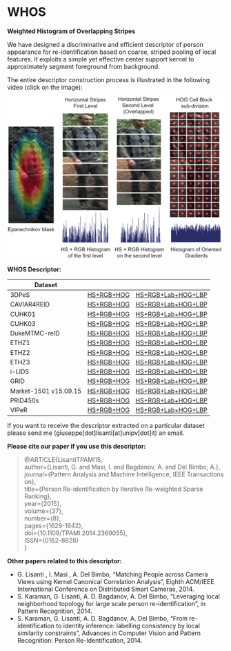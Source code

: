 # WHOS

**Weighted Histogram of Overlapping Stripes**

We have designed a discriminative and efficient descriptor of person appearance for re-identification based on coarse, striped pooling of local features. It exploits a simple yet effective center support kernel to approximately segment foreground from background. 

The entire descriptor construction process is illustrated in the following video (click on the image):

[![Watch the video](/media/descriptor.png)](https://www.youtube.com/watch?v=fkdraLVZYww)

**WHOS Descriptor:**

| Dataset |  |  |
|---|---|---|
| 3DPeS | [HS+RGB+HOG](https://drive.google.com/file/d/1H04BSUp8ithWKMwsUUVTrcmpUL_9WOi2/view?usp=sharing) | [HS+RGB+Lab+HOG+LBP](https://drive.google.com/file/d/1f8Tb60ecryVl4e_2R5iRoxMssO2Q85LB/view?usp=sharing) |
| CAVIAR4REID | [HS+RGB+HOG](https://drive.google.com/file/d/1tcFY7UiQs9DpBxEQQtvt5Fvls6fnZjQU/view?usp=sharing) | [HS+RGB+Lab+HOG+LBP](https://drive.google.com/file/d/1hmMmnLrvmTBBnmh-WtLfDDymoxYasjC7/view?usp=sharing) |
| CUHK01 | [HS+RGB+HOG](https://drive.google.com/file/d/1ZU536dEu810BAa6psYQWf-lVdWMXB26C/view?usp=sharing) | [HS+RGB+Lab+HOG+LBP](https://drive.google.com/file/d/10VsJ-O0jfLy5BpWtUG5V8h6TmJd269Qr/view?usp=sharing) |
| CUHK03 | [HS+RGB+HOG](https://drive.google.com/file/d/1MLQlvydqpbz7X5uoCzcUhRdcbB9dOXkL/view?usp=sharing) | [HS+RGB+Lab+HOG+LBP](https://drive.google.com/file/d/10VsJ-O0jfLy5BpWtUG5V8h6TmJd269Qr/view?usp=sharing) |
| DukeMTMC-reID | [HS+RGB+HOG](https://drive.google.com/file/d/1jxOoUKFaQ-iRB8U5dHxcd4pH49nt-vdm/view?usp=sharing) | [HS+RGB+Lab+HOG+LBP](https://drive.google.com/file/d/1HZmvJtKrgKFrk671GIYqVx0tWMFkUX73/view?usp=sharing) |
| ETHZ1 | [HS+RGB+HOG](https://drive.google.com/file/d/1jWnh7wPnDqlZVrHq5S87h7PAJkjskCFw/view?usp=sharing) | [HS+RGB+Lab+HOG+LBP](https://drive.google.com/file/d/1L44OwssXSDvQG91vmBNdw7pA8opCnz4o/view?usp=sharing) |
| ETHZ2 | [HS+RGB+HOG](https://drive.google.com/file/d/1f6a6PkWevcMFZBorwaAzMSrhE60gkAkF/view?usp=sharing) | [HS+RGB+Lab+HOG+LBP](https://drive.google.com/file/d/13CvngYB7WjfRlIVHYPPSzdNzhmqfVCrW/view?usp=sharing) |
| ETHZ3 | [HS+RGB+HOG](https://drive.google.com/file/d/1ssZeUaGH97JowWGHJZ712rd0O6eKaqTh/view?usp=sharing) | [HS+RGB+Lab+HOG+LBP](https://drive.google.com/file/d/1BXR8jkDoGRznPCbcaJumPKmV6peB4epC/view?usp=sharing) |
| i-LIDS | [HS+RGB+HOG](https://drive.google.com/file/d/1eYqcakD4sxLxgX9yUhPtVWo_snZLGJAA/view?usp=sharing) | [HS+RGB+Lab+HOG+LBP](https://drive.google.com/file/d/1u-LUImZjm4fRcRV42XUm8p6W36qn0k-p/view?usp=sharing) |
| GRID | [HS+RGB+HOG](https://drive.google.com/file/d/15IBSf_QaPYemmDy9ayo2WLZtEHJrOegi/view?usp=sharing) | [HS+RGB+Lab+HOG+LBP](https://drive.google.com/file/d/1kN_ZZFcHbvzC6KUy5Kx4UrszFxUtORD3/view?usp=sharing) |
| Market-1501 v15.09.15| [HS+RGB+HOG](https://drive.google.com/file/d/1WZBA5YvWlGI22b5qrwV6ekqlGkjHWr4h/view?usp=sharing) | [HS+RGB+Lab+HOG+LBP](https://drive.google.com/file/d/1EvoRmb-ekleVyP9cLzk6kAaMJM6fD1p1/view?usp=sharing) |
| PRID450s | [HS+RGB+HOG](https://drive.google.com/file/d/1HGDPLLqgqNQJM0xTxox20cKO5cumxHo8/view?usp=sharing) | [HS+RGB+Lab+HOG+LBP](https://drive.google.com/file/d/1VkuNPvqZGgZ84h21NXbXliqaMYASg2Fb/view?usp=sharing) |
| VIPeR | [HS+RGB+HOG](https://drive.google.com/file/d/1Lv7CNjDGPWxmDvNV0HQJKCStzihila6-/view?usp=sharing) | [HS+RGB+Lab+HOG+LBP](https://drive.google.com/file/d/1d3LuJNBSKXzNdIez9rBfK7gPfaFR6DWi/view?usp=sharing) |

If you want to receive the descriptor extracted on a particular dataset please send me (giuseppe[dot]lisanti[at]unipv[dot]it) an email.

**Please cite our paper if you use this descriptor:**
> @ARTICLE{LisantiTPAMI15,\
>  author={Lisanti, G. and Masi, I. and Bagdanov, A. and Del Bimbo, A.},\
>  journal={Pattern Analysis and Machine Intelligence, IEEE Transactions on},\
>  title={Person Re-identification by Iterative Re-weighted Sparse Ranking},\
>  year={2015},\
>  volume={37},\
>  number={8},\
>  pages={1629-1642},\
>  doi={10.1109/TPAMI.2014.2369055},\
>  ISSN={0162-8828}\
>}

**Other papers related to this descriptor:**
- G. Lisanti , I. Masi , A. Del Bimbo, “Matching People across Camera Views using Kernel Canonical Correlation Analysis”, Eighth ACM/IEEE International Conference on Distributed Smart Cameras, 2014.
- S. Karaman, G. Lisanti, A. D. Bagdanov, A. Del Bimbo, “Leveraging local neighborhood topology for large scale person re-identification”, in Pattern Recognition, 2014.
- S. Karaman, G. Lisanti, A. D. Bagdanov, A. Del Bimbo, “From re-identification to identity inference: labelling consistency by local similarity constraints”, Advances in Computer Vision and Pattern Recognition: Person Re-Identification, 2014.
